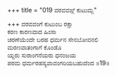 +++
title = "019 ವರವವಙ್ಗೆ ಕುಟುಮ್ಬ"

+++
ವರವವಂಗೆ ಕುಟುಂಬ ರಕ್ಷಾ  
ಕರಣ ಕಾರಣವಾದ ಹಿಂಸಾ  
ಚರಣೆಯೆಂದೇ ಬರಹ ಧರ್ಮನ ಸೇನಬೋವನಲಿ  
ಮರಣವಾತಂಗಾಗೆ ಕೊಂಡೊ  
ಯ್ದರು ಸುರಾಂಗನೆಯರು ಧನಂಜಯ  
ಪರಮ ಧರ್ಮರಹಸ್ಯವಾವಂಗರಿಯಬಹುದೆಂದ       ॥19॥